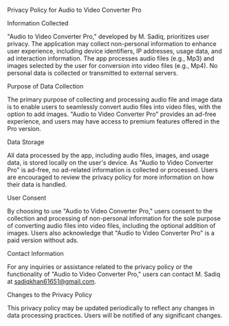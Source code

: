 Privacy Policy for Audio to Video Converter Pro

Information Collected

"Audio to Video Converter Pro," developed by M. Sadiq, prioritizes user privacy. The application may collect non-personal information to enhance user experience, including device identifiers, IP addresses, usage data, and ad interaction information. The app processes audio files (e.g., Mp3) and images selected by the user for conversion into video files (e.g., Mp4). No personal data is collected or transmitted to external servers.

Purpose of Data Collection

The primary purpose of collecting and processing audio file and image data is to enable users to seamlessly convert audio files into video files, with the option to add images. "Audio to Video Converter Pro" provides an ad-free experience, and users may have access to premium features offered in the Pro version.

Data Storage

All data processed by the app, including audio files, images, and usage data, is stored locally on the user's device. As "Audio to Video Converter Pro" is ad-free, no ad-related information is collected or processed. Users are encouraged to review the privacy policy for more information on how their data is handled.

User Consent

By choosing to use "Audio to Video Converter Pro," users consent to the collection and processing of non-personal information for the sole purpose of converting audio files into video files, including the optional addition of images. Users also acknowledge that "Audio to Video Converter Pro" is a paid version without ads.

Contact Information

For any inquiries or assistance related to the privacy policy or the functionality of "Audio to Video Converter Pro," users can contact M. Sadiq at sadiqkhan61651@gmail.com.

Changes to the Privacy Policy

This privacy policy may be updated periodically to reflect any changes in data processing practices. Users will be notified of any significant changes.
